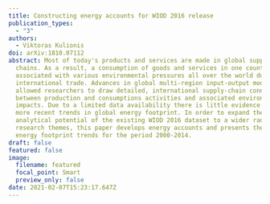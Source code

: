 ```yaml
---
title: Constructing energy accounts for WIOD 2016 release
publication_types:
  - "3"
authors:
  - Viktoras Kulionis
doi: arXiv:1810.07112
abstract: Most of today's products and services are made in global supply
  chains. As a result, a consumption of goods and services in one country is
  associated with various environmental pressures all over the world due to
  international trade. Advances in global multi-region input-output models have
  allowed researchers to draw detailed, international supply-chain connections
  between production and consumptions activities and associated environmental
  impacts. Due to a limited data availability there is little evidence about the
  more recent trends in global energy footprint. In order to expand the
  analytical potential of the existing WIOD 2016 dataset to a wider range of
  research themes, this paper develops energy accounts and presents the global
  energy footprint trends for the period 2000-2014.
draft: false
featured: false
image:
  filename: featured
  focal_point: Smart
  preview_only: false
date: 2021-02-07T15:23:17.647Z
---
```

